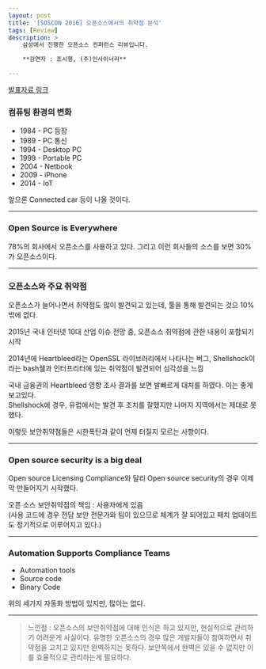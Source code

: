 ```yaml
---
layout: post
title: '[SOSCON 2016] 오픈소스에서의 취약점 분석'
tags: [Review]
description: >  
    삼성에서 진행한 오픈소스 컨퍼런스 리뷰입니다.  

    **강연자 : 조시행, (주)인사이너리**

---
```


[발표자료 링크](http://www.soscon.net/pdf/17/1610_2.pdf)

### 컴퓨팅 환경의 변화  

* 1984 - PC 등장  
* 1989 - PC 통신  
* 1994 - Desktop PC  
* 1999 - Portable PC  
* 2004 - Netbook  
* 2009 - iPhone  
* 2014 - IoT  

앞으론 Connected car 등이 나올 것이다.  

***

### Open Source is Everywhere  

78%의 회사에서 오픈소스를 사용하고 있다. 그리고 이런 회사들의 소스를 보면 30%가 오픈소스이다.  

***

### 오픈소스와 주요 취약점  

오픈소스가 늘어나면서 취약점도 많이 발견되고 있는데, 툴을 통해 발견되는 것으 10%밖에 없다.  

2015년 국내 인터넷 10대 산업 이슈 전망 중, 오픈소스 취약점에 관한 내용이 포함되기 시작  

2014년에 Heartbleed라는 OpenSSL 라이브러리에서 나타나는 버그, Shellshock이라는 bash쉘과 인터프리터에 있는 취약점이 발견되어 심각성을 느낌  

국내 금융권의 Heartbleed 영향 조사 결과를 보면 발빠르게 대처를 하였다. 이는 좋게 보고있다.  
Shellshock에 경우, 유럽에서는 발견 후 조치를 잘했지만 나머지 지역에서는 제대로 못했다.  

이렇듯 보안취약점들은 시한폭탄과 같이 언제 터질지 모르는 사항이다.  

***

### Open source security is a big deal  

Open source Licensing Compliance와 달리 Open source security의 경우 이제 막 만들어지기 시작했다.  

오픈 소스 보안취약점의 책임 : 사용자에게 있음  
(사용 코드에 경우 전담 보안 전문가와 팀이 있으므로 체계가 잘 되어있고 패치 업데이트도 정기적으로 이루어지고 있다.)  

***

### Automation Supports Compliance Teams  

* Automation tools  
* Source code  
* Binary Code  

위의 세가지 자동화 방법이 있지만, 많이는 없다.  

***

> 느낀점 : 오픈소스의 보안취약점에 대해 인식은 하고 있지만, 현실적으로 관리하기 어려운게 사실이다. 유명한 오픈소스의 경우 많은 개발자들이 참여하면서 취약점을 고치고 있지만 완벽하지는 못하다. 보안쪽에서 완벽은 있을 수 없지만 이를 효율적으로 관리하는게 필요하다.   
